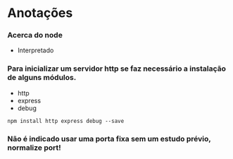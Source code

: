 # Anotações

### Acerca do node
+ Interpretado

### Para inicializar um servidor http se faz necessário a instalação de alguns módulos.
+ http
+ express
+ debug

```
npm install http express debug --save
```

### Não é indicado usar uma porta fixa sem um estudo prévio, normalize port!